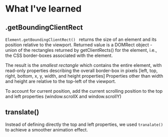 # What I've learned 

## .getBoundingClientRect
```Element.getBoundingClientRect() ``` returns the size of an element and its position relative to the viewport.
Returned value is a DOMRect object - union of the rectangles returned by getClientRects() for the element, 
i.e., the CSS border-boxes associated with the element. 

The result is the *smallest rectangle* which contains the entire element, with read-only properties describing the overall border-box in pixels [left, top, right, bottom, x, y, width, and height properties]
Properties other than width and height are relative to the top-left of the viewport.

To account for current position, add the current scrolling position to the top and left properties (window.scrollX and window.scrollY)

## translate()

Instead of defining directly the top and left properties, we used ``tranalate()`` to achieve a smoother animation effect. 
